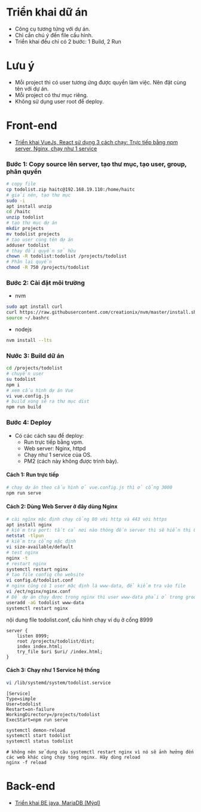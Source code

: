 # Triển khai dữ án

- Công cụ tương tứng với dự án.
- Chỉ cần chú ý đến file cấu hình.
- Triển khai đều chỉ có 2 bước: 1 Build, 2 Run

# Lưu ý

- Mỗi project thì có user tương ứng được quyền làm việc. Nên đặt cùng tên với dự án.
- Mỗi project có thư mục riêng.
- Không sử dụng user root để deploy.

# Front-end

- [Triển khai VueJs, React sử dụng 3 cách chạy: Trực tiếp bằng npm server, Nginx, chạy như 1 service](https://www.youtube.com/watch?v=uqNfJj6msjA&list=PLsvroIvFNP1KU8foUeCC-hbJbqnAggWL2&index=10)

### Bước 1: Copy source lên server, tạo thư mục, tạo user, group, phân quyền

``` sh
# copy file
cp todolist.zip haitc@192.168.19.110:/home/haitc
# giải nén, tạo thư mục
sudo -i
apt install unzip
cd /haitc
unzip todolist
# tạo thư mục dự án
mkdir projects
mv todolist projects
# tạo user cùng tên dự án
adduser todolist
# thay đổi quyền sở hữu
chown -R todolist:todolist /projects/todolist
# Phân lại quyền
chmod -R 750 /projects/todolist
```

### Bước 2: Cài đặt môi trường

- nvm

``` sh
sudo apt install curl
curl https://raw.githubusercontent.com/creationix/nvm/master/install.sh | bash
source ~/.bashrc
```

- nodejs

``` sh
nvm install --lts
```

### Nước 3: Build dữ án

``` sh
cd /projects/todolist
# chuyển user
su todolist
npm i
# xem cấu hình dự án Vue
vi vue.config.js
# build xong sẽ ra thư mục dist
npm run build
```

### Bước 4: Deploy

- Có các cách sau để deploy:
  - Run trực tiếp bằng vpm.
  - Web server:  Nginx, httpd
  - Chạy như 1 service của OS.
  - PM2 (cách này không được trình bày).

#### Cách 1: Run trực tiếp

``` sh
# chạy dự án theo cấu hình ở vue.config.js thì ở cổng 3000
npm run serve
```

#### Cách 2: Dùng Web Server ở đây dùng Nginx

``` sh
# cài ngĩnx mặc định chạy cổng 80 với http và 443 với https
apt install nginx
# kiểm tra port: tất cả nơi nào thông đến server thì sẽ hiển thị 0.0.0.0
netstat -tlpun
# kiểm tra cổng mặc định 
vi size-available/default
# test nginx
nginx -t
# restart nginx
systemctl restart nginx
# tạo file config cho website
vi config.d/todolist.conf
# nginx cũng có 1 user mặc định là www-data, để kiểm tra vào file
vi /ect/nginx/nginx.conf
# Để dự án chạy được trong nginx thì user www-data phải ở trong group todolist
useradd -aG todolist www-data
systemctl restart nginx
```

nội dung file todolist.conf, cấu hình chạy ví dụ ở cổng 8999

```
server {
    listen 8999;
    root /projects/todolist/dist;
    index index.html;
    try_file $uri $uri/ /index.html;
}
```

#### Cách 3: Chạy như 1 Service hệ thống

``` sh
vi /lib/systemd/system/todolist.service
```

```
[Service]
Type=simple
User=todolist
Restart=on-failure
WorkingDirectory=/projects/todolist
ExecStart=npm run serve
```

``` sh
systemctl demon-reload
systemctl start todolist
systemctl status todolist
```

``` SH
# không nên sử dụng câu systemctl restart nginx vì nó sẽ ảnh hưởng đến các web khác cùng chạy tỏng nginx. Hãy dùng reload
nginx -f reload
```

# Back-end

- [Triển khai BE java, MariaDB (Mýql)](https://www.youtube.com/watch?v=qATtJZxSo7o&list=PLsvroIvFNP1KU8foUeCC-hbJbqnAggWL2&index=12)
